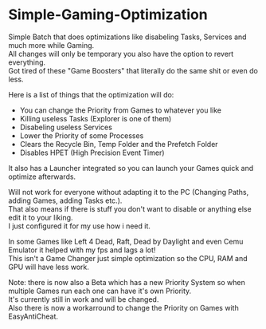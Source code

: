 # Simple-Gaming-Optimization
Simple Batch that does optimizations like disabeling Tasks, Services and much more while Gaming.<br/>
All changes will only be temporary you also have the option to revert everything.<br/>
Got tired of these "Game Boosters" that literally do the same shit or even do less.

Here is a list of things that the optimization will do:<br/>

- You can change the Priority from Games to whatever you like
- Killing useless Tasks (Explorer is one of them)
- Disabeling useless Services
- Lower the Priority of some Processes
- Clears the Recycle Bin, Temp Folder and the Prefetch Folder
- Disables HPET (High Precision Event Timer)

It also has a Launcher integrated so you can launch your Games quick and optimize afterwards.

Will not work for everyone without adapting it to the PC (Changing Paths, adding Games, adding Tasks etc.).<br/>
That also means if there is stuff you don't want to disable or anything else edit it to your liking.<br/>
I just configured it for my use how i need it.

In some Games like Left 4 Dead, Raft, Dead by Daylight and even Cemu Emulator it helped with my fps and lags a lot!<br/>
This isn't a Game Changer just simple optimization so the CPU, RAM and GPU will have less work.

Note: there is now also a Beta which has a new Priority System so when multiple Games run each one can have it's own Priority.<br/>
It's currently still in work and will be changed.<br/>
Also there is now a workarround to change the Priority on Games with EasyAntiCheat.

